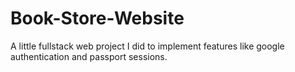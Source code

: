 # Book-Store-Website
A little fullstack web project I did to implement features like google authentication and passport sessions. 
